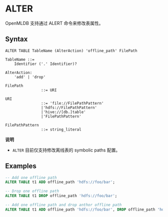 # ALTER

OpenMLDB 支持通过 ALERT 命令来修改表属性。

## Syntax

```
ALTER TABLE TableName (AlterAction) 'offline_path' FilePath

TableName ::=
    Identifier ('.' Identifier)?

AlterAction:
    'add' | 'drop'

FilePath 
				::= URI

URI
				::= 'file://FilePathPattern'
				|'hdfs://FilePathPattern'
				|'hive://[db.]table'
				|'FilePathPattern'

FilePathPattern
				::= string_literal                              
```

**说明**

- `ALTER` 目前仅支持修改离线表的 symbolic paths 配置。

## Examples

```SQL
-- Add one offline path
ALTER TABLE t1 ADD offline_path 'hdfs://foo/bar';

-- Drop one offline path
ALTER TABLE t1 DROP offline_path 'hdfs://foo/bar';

-- Add one offline path and drop anthor offline path
ALTER TABLE t1 ADD offline_path 'hdfs://foo/bar', DROP offline_path 'hdfs://foo/bar2';
```